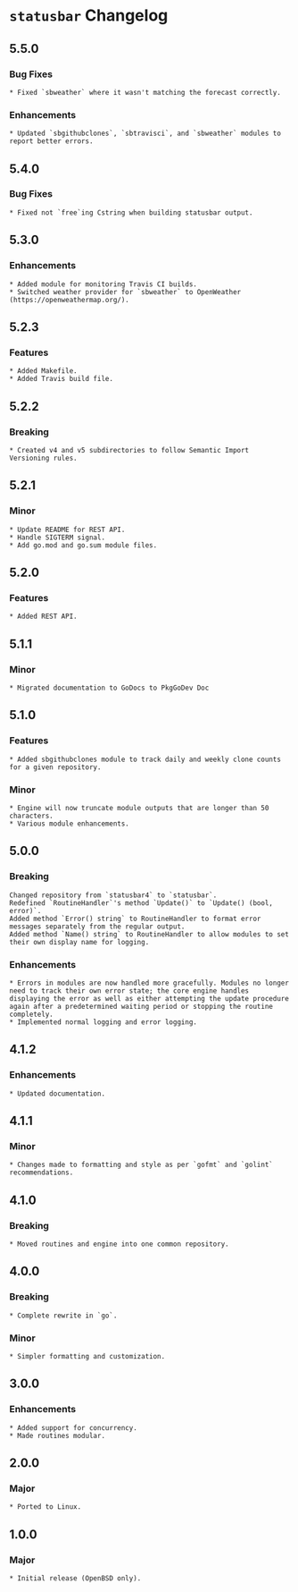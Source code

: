 # `statusbar` Changelog

## 5.5.0

### Bug Fixes
	* Fixed `sbweather` where it wasn't matching the forecast correctly.

### Enhancements
	* Updated `sbgithubclones`, `sbtravisci`, and `sbweather` modules to report better errors.

## 5.4.0

### Bug Fixes
	* Fixed not `free`ing Cstring when building statusbar output.


## 5.3.0

### Enhancements
	* Added module for monitoring Travis CI builds.
	* Switched weather provider for `sbweather` to OpenWeather (https://openweathermap.org/).


## 5.2.3

### Features
	* Added Makefile.
	* Added Travis build file.


## 5.2.2

### Breaking
	* Created v4 and v5 subdirectories to follow Semantic Import Versioning rules.


## 5.2.1

### Minor
	* Update README for REST API.
	* Handle SIGTERM signal.
	* Add go.mod and go.sum module files.


## 5.2.0

### Features
	* Added REST API.


## 5.1.1

### Minor
	* Migrated documentation to GoDocs to PkgGoDev Doc


## 5.1.0

### Features
	* Added sbgithubclones module to track daily and weekly clone counts for a given repository.

### Minor
	* Engine will now truncate module outputs that are longer than 50 characters.
	* Various module enhancements.


## 5.0.0

### Breaking
	Changed repository from `statusbar4` to `statusbar`.
	Redefined `RoutineHandler`'s method `Update()` to `Update() (bool, error)`.
	Added method `Error() string` to RoutineHandler to format error messages separately from the regular output.
	Added method `Name() string` to RoutineHandler to allow modules to set their own display name for logging.

### Enhancements
	* Errors in modules are now handled more gracefully. Modules no longer need to track their own error state; the core engine handles displaying the error as well as either attempting the update procedure again after a predetermined waiting period or stopping the routine completely.
	* Implemented normal logging and error logging.


## 4.1.2

### Enhancements
	* Updated documentation.


## 4.1.1

### Minor
	* Changes made to formatting and style as per `gofmt` and `golint` recommendations.


## 4.1.0

### Breaking
	* Moved routines and engine into one common repository.


## 4.0.0

### Breaking
	* Complete rewrite in `go`.

### Minor
	* Simpler formatting and customization.


## 3.0.0

### Enhancements
	* Added support for concurrency.
	* Made routines modular.


## 2.0.0

### Major
	* Ported to Linux.


## 1.0.0

### Major
	* Initial release (OpenBSD only).
